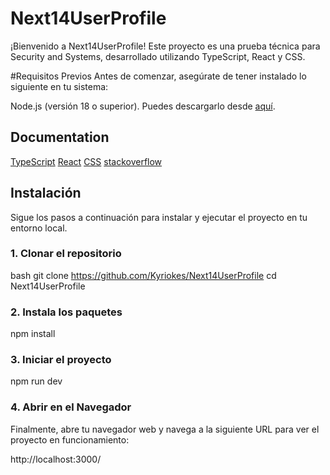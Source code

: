 
# Next14UserProfile

¡Bienvenido a Next14UserProfile! Este proyecto es una prueba técnica para Security and Systems, desarrollado utilizando TypeScript, React y CSS.

#Requisitos Previos
Antes de comenzar, asegúrate de tener instalado lo siguiente en tu sistema:

Node.js (versión 18 o superior). Puedes descargarlo desde [aquí](https://nodejs.org/).


## Documentation

[TypeScript](https://www.typescriptlang.org/docs/)
[React](https://devdocs.io/react/)
[CSS](https://www.w3.org/Style/CSS/specs.en.html)
[stackoverflow](https://stackoverflow.com/)
## Instalación

Sigue los pasos a continuación para instalar y ejecutar el proyecto en tu entorno local.

### 1. Clonar el repositorio

bash
git clone https://github.com/Kyriokes/Next14UserProfile
cd Next14UserProfile

### 2. Instala los paquetes

npm install

### 3. Iniciar el proyecto

npm run dev

### 4. Abrir en el Navegador
Finalmente, abre tu navegador web y navega a la siguiente URL para ver el proyecto en funcionamiento:

http://localhost:3000/

